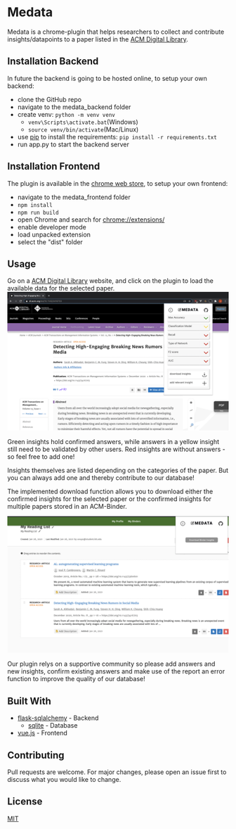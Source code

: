 # Medata 

Medata is a chrome-plugin that helps researchers to collect and contribute insights/datapoints to a paper listed in the [ACM Digital Library](https://dl.acm.org/).

## Installation Backend

In future the backend is going to be hosted online, to setup your own backend:

* clone the GitHub repo
* navigate to the medata_backend folder
* create venv: ```python -m venv venv```
    * ```venv\Scripts\activate.bat```(Windows)
    * ```source venv/bin/activate```(Mac/Linux)
* use [pip](https://pip.pypa.io/en/stable/) to install the requirements: ```pip install -r requirements.txt```
* run app.py to start the backend server


## Installation Frontend

The plugin is available in the [chrome web store](https://chrome.google.com/webstore/category/extensions?hl=en), to setup your own frontend:

* navigate to the medata_frontend folder
* ```npm install```
* ```npm run build```
* open Chrome and search for [chrome://extensions/](chrome://extensions/)
* enable developer mode 
* load unpacked extension 
* select the "dist" folder 




## Usage
Go on a [ACM Digital Library](https://dl.acm.org/) website, and click on the plugin to load the available data for the selected paper.
![main](medata_backend/example_pictures/main.png)

Green insights hold confirmed answers, while answers in a yellow insight still need to be validated by other users. Red insights are without answers - so feel free to add one!

Insights themselves are listed depending on the categories of the paper. But you can always add one and thereby contribute to our database!

The implemented download function allows you to download either the confirmed insights for the selected paper or 
the confirmed insights for multiple papers stored in an ACM-Binder.  

![download_binder](medata_backend/example_pictures/download_binder.png)

Our plugin relys on a supportive community so please add answers and new insights, confirm existing answers and make use of the report an error function to improve the quality of our database!

## Built With

* [flask-sqlalchemy](https://flask-sqlalchemy.palletsprojects.com/en/2.x/#) - Backend
  * [sqlite](https://www.sqlite.org/index.html)  - Database
* [vue.js](https://vuejs.org/) - Frontend


## Contributing
Pull requests are welcome. For major changes, please open an issue first to discuss what you would like to change.

## License
[MIT](LICENSE.md)